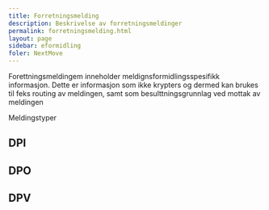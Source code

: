 ```yaml
---
title: Forretningsmelding
description: Beskrivelse av forretningsmeldinger
permalink: forretningsmelding.html
layout: page
sidebar: eformidling
foler: NextMove
---
```


Forettningsmeldingem inneholder meldignsformidlingsspesifikk informasjon. Dette er informasjon som ikke krypters og dermed kan brukes til feks routing av meldingen, samt som besulttningsgrunnlag ved mottak av meldingen

Meldingstyper


## DPI

## DPO

## DPV

## 


